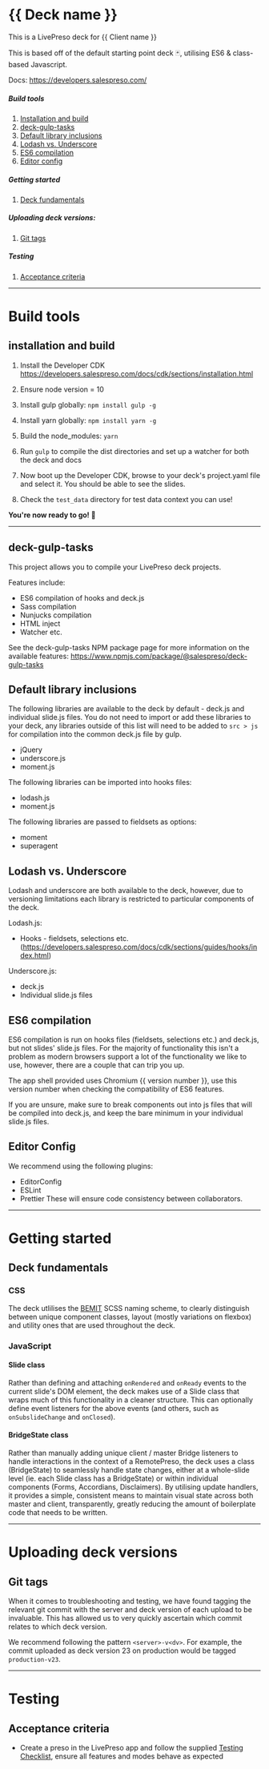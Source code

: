 <!-- @format -->

# {{ Deck name }}

This is a LivePreso deck for {{ Client name }}

This is based off of the default starting point deck 🃏, utilising ES6 & class-based Javascript.

Docs: https://developers.salespreso.com/

##### Build tools

1. [Installation and build](#installation-and-build)
2. [deck-gulp-tasks](#deck-gulp-tasks)
3. [Default library inclusions](#default-library-inclusions)
4. [Lodash vs. Underscore](#lodash-vs-underscore)
5. [ES6 compilation](#es6-compilation)
6. [Editor config](#editor-config)

##### Getting started

1. [Deck fundamentals](#deck-fundamentals)

##### Uploading deck versions:

1. [Git tags](#git-tags)

##### Testing

1. [Acceptance criteria](#acceptance-criteria)

---

# Build tools

## installation and build

1. Install the Developer CDK
   https://developers.salespreso.com/docs/cdk/sections/installation.html

2. Ensure node version = 10

3. Install gulp globally: `npm install gulp -g`

4. Install yarn globally: `npm install yarn -g`
5. Build the node_modules: `yarn`
6. Run `gulp` to compile the dist directories and set up a watcher for both the deck and docs

7. Now boot up the Developer CDK, browse to your deck's project.yaml file and select it. You should be able to see the slides.
8. Check the `test_data` directory for test data context you can use!

**You're now ready to go! :partying_face:**

---

## deck-gulp-tasks

This project allows you to compile your LivePreso deck projects.

Features include:

- ES6 compilation of hooks and deck.js
- Sass compilation
- Nunjucks compilation
- HTML inject
- Watcher etc.

See the deck-gulp-tasks NPM package page for more information on the available features:
https://www.npmjs.com/package/@salespreso/deck-gulp-tasks

## Default library inclusions

The following libraries are available to the deck by default - deck.js and individual slide.js files. You do not need to import or add these libraries to your deck, any libraries outside of this list will need to be added to `src > js` for compilation into the common deck.js file by gulp.

- jQuery
- underscore.js
- moment.js

The following libraries can be imported into hooks files:

- lodash.js
- moment.js

The following libraries are passed to fieldsets as options:

- moment
- superagent

## Lodash vs. Underscore

Lodash and underscore are both available to the deck, however, due to versioning limitations each library is restricted to particular components of the deck.

Lodash.js:

- Hooks - fieldsets, selections etc.
  (https://developers.salespreso.com/docs/cdk/sections/guides/hooks/index.html)

Underscore.js:

- deck.js
- Individual slide.js files

## ES6 compilation

ES6 compilation is run on hooks files (fieldsets, selections etc.) and deck.js, but not slides' slide.js files. For the majority of functionality this isn't a problem as modern browsers support a lot of the functionality we like to use, however, there are a couple that can trip you up.

The app shell provided uses Chromium {{ version number }}, use this version number when checking the compatibility of ES6 features.

If you are unsure, make sure to break components out into js files that will be compiled into deck.js, and keep the bare minimum in your individual slide.js files.

## Editor Config

We recommend using the following plugins:

- EditorConfig
- ESLint
- Prettier
  These will ensure code consistency between collaborators.

---

# Getting started

## Deck fundamentals

### CSS

The deck utlilises the [BEMIT](https://csswizardry.com/2015/08/bemit-taking-the-bem-naming-convention-a-step-further/) SCSS naming scheme, to clearly distinguish between unique component classes, layout (mostly variations on flexbox) and utility ones that are used throughout the deck.

### JavaScript

#### Slide class

Rather than defining and attaching `onRendered` and `onReady` events to the current slide's DOM element, the deck makes use of a Slide class that wraps much of this functionality in a cleaner structure. This can optionally define event listeners for the above events (and others, such as `onSubslideChange` and `onClosed`).

#### BridgeState class

Rather than manually adding unique client / master Bridge listeners to handle interactions in the context of a RemotePreso, the deck uses a class (BridgeState) to seamlessly handle state changes, either at a whole-slide level (ie. each Slide class has a BridgeState) or within individual components (Forms, Accordians, Disclaimers). By utilising update handlers, it provides a simple, consistent means to maintain visual state across both master and client, transparently, greatly reducing the amount of boilerplate code that needs to be written.

---

# Uploading deck versions

## Git tags

When it comes to troubleshooting and testing, we have found tagging the relevant git commit with the server and deck version of each upload to be invaluable. This has allowed us to very quickly ascertain which commit relates to which deck version.

We recommend following the pattern `<server>-v<dv>`. For example, the commit uploaded as deck version 23 on production would be tagged `production-v23`.

---

# Testing

## Acceptance criteria

- Create a preso in the LivePreso app and follow the supplied [Testing Checklist](https://developers.salespreso.com/docs/cdk/sections/reference/testing_checklist.html), ensure all features and modes behave as expected
